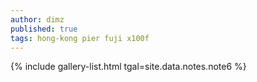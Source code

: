 ```yaml
---
author: dimz
published: true
tags: hong-kong pier fuji x100f
---
```


{% include gallery-list.html tgal=site.data.notes.note6 %}